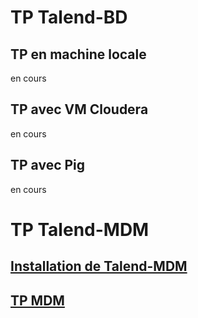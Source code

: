 # TP Talend-BD

## TP en machine locale
en cours
## TP avec VM Cloudera
en cours
## TP avec Pig
en cours

# TP Talend-MDM

## [Installation de Talend-MDM](https://github.com/ctith/Talend-BD/blob/master/Install_TOS_MDM.md)

## [TP MDM](https://github.com/ctith/Talend-BD/blob/master/TP_MDM.md)


